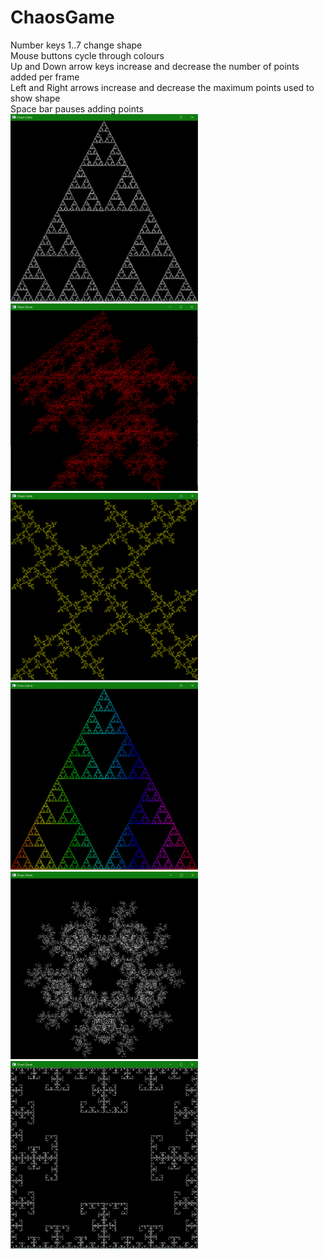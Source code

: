 # ChaosGame
Number keys 1..7 change shape \
Mouse buttons cycle through colours \
Up and Down arrow keys increase and decrease the number of points added per frame \
Left and Right arrows increase and decrease the maximum points used to show shape \
Space bar pauses adding points\
<img src="https://github.com/MattR2718/ChaosGame/blob/main/images/SierpinskiWhite.PNG" width="300" height="300">
<img src="https://github.com/MattR2718/ChaosGame/blob/main/images/PizzaRed.PNG" width="300" height="300">
<img src="https://github.com/MattR2718/ChaosGame/blob/main/images/BarbYellow.PNG" width="300" height="300">
<img src="https://github.com/MattR2718/ChaosGame/blob/main/images/SierpinskiRainbow.PNG" width="300" height="300">
<img src="https://github.com/MattR2718/ChaosGame/blob/main/images/SnowflakeWhite.PNG" width="300" height="300">
<img src="https://github.com/MattR2718/ChaosGame/blob/main/images/SquareWhite.PNG" width="300" height="300">
